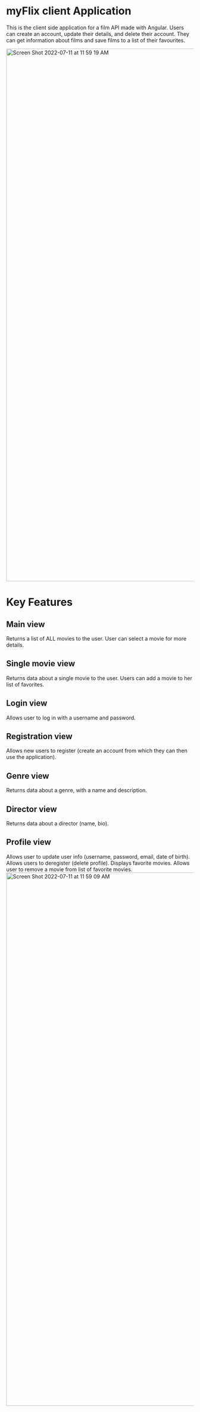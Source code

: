 <h1>myFlix client Application</h1>

This is the client side application for a film API made with Angular. Users can create an account, update their details, and delete their account. They can get information about films and save films to a list of their favourites.

<img width="1426" alt="Screen Shot 2022-07-11 at 11 59 19 AM" src="https://user-images.githubusercontent.com/88624211/178239820-d726ce19-fe52-4fce-91dd-9700e2bdd65a.png">


<h1>Key Features</h1>

<h2>Main view</h2>
Returns a list of ALL movies to the user. User can select a movie for more details.

<h2>Single movie view</h2>
Returns data about a single movie to the user. Users can add a movie to her list of favorites.

<h2>Login view</h2>
Allows user to log in with a username and password.

<h2>Registration view</h2>
Allows new users to register (create an account from which they can then use the application).

<h2>Genre view</h2>
Returns data about a genre, with a name and description.

<h2>Director view</h2>
Returns data about a director (name, bio).

<h2>Profile view</h2>
Allows user to update user info (username, password, email, date of birth). Allows users to deregister (delete profile). Displays favorite movies. Allows user to remove a movie from list of favorite movies.

<img width="1428" alt="Screen Shot 2022-07-11 at 11 59 09 AM" src="https://user-images.githubusercontent.com/88624211/178239846-43f9253a-c67b-466c-b8fa-5149f699aa4a.png">
